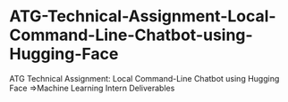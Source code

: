# ATG-Technical-Assignment-Local-Command-Line-Chatbot-using-Hugging-Face
ATG Technical Assignment:  Local Command-Line Chatbot using Hugging  Face =>Machine Learning Intern Deliverables
